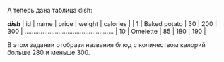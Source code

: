 А теперь дана таблица dish:

_______________________dish_______________________
| id  |	name         | price | weight | calories |
| 1   |	Baked potato | 30    | 200    | 300      |
..................................................
| 10  | Omelette     | 85    | 180    | 190      |

В этом задании отобрази названия блюд с количеством калорий больше 280 и меньше 300.